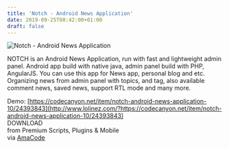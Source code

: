 ```yaml
---
title: 'Notch - Android News Application'
date: 2019-09-25T08:42:00+01:00
draft: false
---
```


![Notch - Android News Application](http://www.codelist.cc/uploads/posts/2019-09/1569397216_notch.jpg "Notch - Android News Application")  
  
NOTCH is an Android News Application, run with fast and lightweight admin panel. Android app build with native java, admin panel build with PHP, AngularJS. You can use this app for News app, personal blog and etc. Organizing news from admin panel with topics, and tag, also available comment news, saved news, support RTL mode and many more.  
  
Demo: [https://codecanyon.net/item/notch-android-news-application-10/24393843](http://www.lolinez.com/?https://codecanyon.net/item/notch-android-news-application-10/24393843)  
DOWNLOAD  
from Premium Scripts, Plugins & Mobile  
via [AmaCode](https://amazcode.ooo)